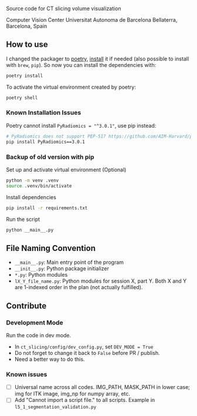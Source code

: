 Source code for CT slicing volume visualization

Computer Vision Center
Universitat Autonoma de Barcelona
Bellaterra, Barcelona, Spain

## How to use

I changed the packager to [poetry](https://python-poetry.org/), [install](https://python-poetry.org/docs/#installation) it if needed (also possible to install with `brew`, `pip`). So now you can install the dependencies with:

```bash
poetry install
```

To activate the virtual environment created by poetry:

```bash
poetry shell
```

### Known Installation Issues

Poetry cannot install `PyRadiomics = "^3.0.1"`, use pip instead:

```bash
# PyRadiomics does not support PEP-517 https://github.com/AIM-Harvard/pyradiomics/issues/787
pip install PyRadiomics==3.0.1
```

### Backup of old version with pip

Set up and activate virtual environment (Optional)

```bash
python -m venv .venv
source .venv/bin/activate
```

Install dependencies

```bash
pip install -r requirements.txt
```

Run the script

```bash
python __main__.py
```

## File Naming Convention

- `__main__.py`: Main entry point of the program
- `__init__.py`: Python package initializer
- `*.py`: Python modules
- `lX_Y_file_name.py`: Python modules for session X, part Y. Both X and Y are 1-indexed order in the plan (not actually fulfilled).

## Contribute

### Development Mode

Run the code in dev mode.

- In `ct_slicing/config/dev_config.py`, set `DEV_MODE = True`
- Do not forget to change it back to `False` before PR / publish.
- Need a better way to do this.

### Known issues

- [ ] Universal name across all codes. IMG_PATH, MASK_PATH in lower case; img for ITK image, img_np for numpy array, etc.
- [ ] Add "Cannot import a script file." to all scripts. Example in `l5_1_segmentation_validation.py`
